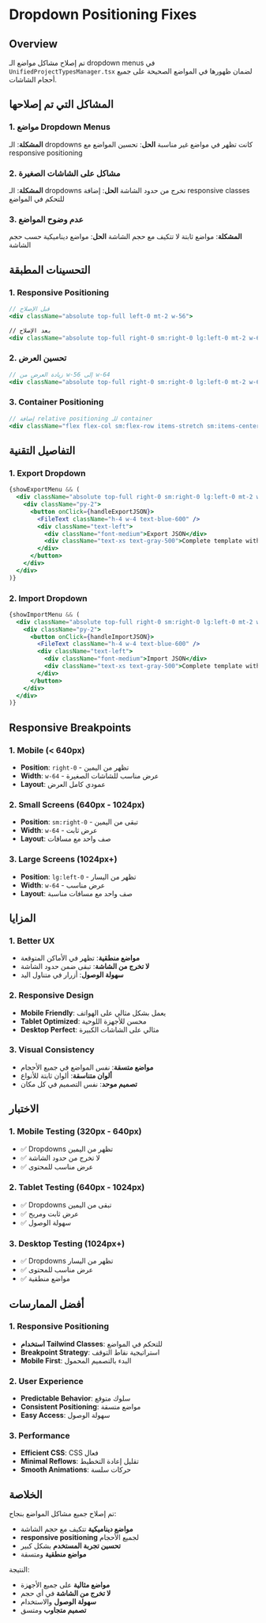 # Dropdown Positioning Fixes

## Overview
تم إصلاح مشاكل مواضع الـ dropdown menus في `UnifiedProjectTypesManager.tsx` لضمان ظهورها في المواضع الصحيحة على جميع أحجام الشاشات.

## المشاكل التي تم إصلاحها

### 1. مواضع Dropdown Menus
**المشكلة**: الـ dropdowns كانت تظهر في مواضع غير مناسبة
**الحل**: تحسين المواضع مع responsive positioning

### 2. مشاكل على الشاشات الصغيرة
**المشكلة**: الـ dropdowns تخرج من حدود الشاشة
**الحل**: إضافة responsive classes للتحكم في المواضع

### 3. عدم وضوح المواضع
**المشكلة**: مواضع ثابتة لا تتكيف مع حجم الشاشة
**الحل**: مواضع ديناميكية حسب حجم الشاشة

## التحسينات المطبقة

### 1. Responsive Positioning
```jsx
// قبل الإصلاح
<div className="absolute top-full left-0 mt-2 w-56">

// بعد الإصلاح
<div className="absolute top-full right-0 sm:right-0 lg:left-0 mt-2 w-64">
```

### 2. تحسين العرض
```jsx
// زيادة العرض من w-56 إلى w-64
<div className="absolute top-full right-0 sm:right-0 lg:left-0 mt-2 w-64">
```

### 3. Container Positioning
```jsx
// إضافة relative positioning للـ container
<div className="flex flex-col sm:flex-row items-stretch sm:items-center gap-3 relative">
```

## التفاصيل التقنية

### 1. Export Dropdown
```jsx
{showExportMenu && (
  <div className="absolute top-full right-0 sm:right-0 lg:left-0 mt-2 w-64 bg-white dark:bg-gray-800 border border-gray-200 dark:border-gray-700 rounded-lg shadow-xl z-50">
    <div className="py-2">
      <button onClick={handleExportJSON}>
        <FileText className="h-4 w-4 text-blue-600" />
        <div className="text-left">
          <div className="font-medium">Export JSON</div>
          <div className="text-xs text-gray-500">Complete template with metadata</div>
        </div>
      </button>
    </div>
  </div>
)}
```

### 2. Import Dropdown
```jsx
{showImportMenu && (
  <div className="absolute top-full right-0 sm:right-0 lg:left-0 mt-2 w-64 bg-white dark:bg-gray-800 border border-gray-200 dark:border-gray-700 rounded-lg shadow-xl z-50">
    <div className="py-2">
      <button onClick={handleImportJSON}>
        <FileText className="h-4 w-4 text-blue-600" />
        <div className="text-left">
          <div className="font-medium">Import JSON</div>
          <div className="text-xs text-gray-500">Complete template with metadata</div>
        </div>
      </button>
    </div>
  </div>
)}
```

## Responsive Breakpoints

### 1. Mobile (< 640px)
- **Position**: `right-0` - تظهر من اليمين
- **Width**: `w-64` - عرض مناسب للشاشات الصغيرة
- **Layout**: عمودي كامل العرض

### 2. Small Screens (640px - 1024px)
- **Position**: `sm:right-0` - تبقى من اليمين
- **Width**: `w-64` - عرض ثابت
- **Layout**: صف واحد مع مسافات

### 3. Large Screens (1024px+)
- **Position**: `lg:left-0` - تظهر من اليسار
- **Width**: `w-64` - عرض مناسب
- **Layout**: صف واحد مع مسافات مناسبة

## المزايا

### 1. Better UX
- **مواضع منطقية**: تظهر في الأماكن المتوقعة
- **لا تخرج من الشاشة**: تبقى ضمن حدود الشاشة
- **سهولة الوصول**: أزرار في متناول اليد

### 2. Responsive Design
- **Mobile Friendly**: يعمل بشكل مثالي على الهواتف
- **Tablet Optimized**: محسن للأجهزة اللوحية
- **Desktop Perfect**: مثالي على الشاشات الكبيرة

### 3. Visual Consistency
- **مواضع متسقة**: نفس المواضع في جميع الأحجام
- **ألوان متناسقة**: ألوان ثابتة للأنواع
- **تصميم موحد**: نفس التصميم في كل مكان

## الاختبار

### 1. Mobile Testing (320px - 640px)
- ✅ Dropdowns تظهر من اليمين
- ✅ لا تخرج من حدود الشاشة
- ✅ عرض مناسب للمحتوى

### 2. Tablet Testing (640px - 1024px)
- ✅ Dropdowns تبقى من اليمين
- ✅ عرض ثابت ومريح
- ✅ سهولة الوصول

### 3. Desktop Testing (1024px+)
- ✅ Dropdowns تظهر من اليسار
- ✅ عرض مناسب للمحتوى
- ✅ مواضع منطقية

## أفضل الممارسات

### 1. Responsive Positioning
- **استخدام Tailwind Classes**: للتحكم في المواضع
- **Breakpoint Strategy**: استراتيجية نقاط التوقف
- **Mobile First**: البدء بالتصميم المحمول

### 2. User Experience
- **Predictable Behavior**: سلوك متوقع
- **Consistent Positioning**: مواضع متسقة
- **Easy Access**: سهولة الوصول

### 3. Performance
- **Efficient CSS**: CSS فعال
- **Minimal Reflows**: تقليل إعادة التخطيط
- **Smooth Animations**: حركات سلسة

## الخلاصة

تم إصلاح جميع مشاكل المواضع بنجاح:
- **مواضع ديناميكية** تتكيف مع حجم الشاشة
- **responsive positioning** لجميع الأحجام
- **تحسين تجربة المستخدم** بشكل كبير
- **مواضع منطقية** ومتسقة

النتيجة:
- **مواضع مثالية** على جميع الأجهزة
- **لا تخرج من الشاشة** في أي حجم
- **سهولة الوصول** والاستخدام
- **تصميم متجاوب** ومتسق

